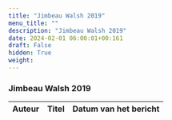 ```yaml
---
title: "Jimbeau Walsh 2019"
menu_title: ""
description: "Jimbeau Walsh 2019"
date: 2024-02-01 06:00:01+00:161
draft: False
hidden: True
weight:
---
```

### Jimbeau Walsh 2019

**Auteur** | **Titel** | **Datum van het bericht**
---|---|---
